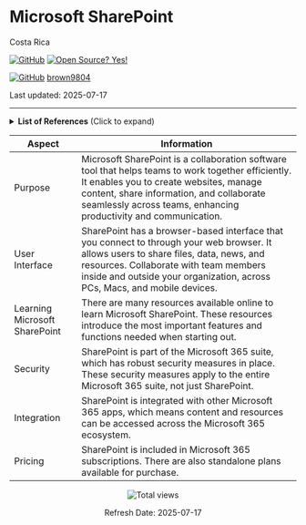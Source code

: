 # Microsoft SharePoint 

Costa Rica

[![GitHub](https://badgen.net/badge/icon/github?icon=github&label)](https://github.com) [![Open Source? Yes!](https://badgen.net/badge/Open%20Source%20%3F/Yes%21/blue?icon=github)](https://github.com/Naereen/badges/)

[![GitHub](https://img.shields.io/badge/--181717?logo=github&logoColor=ffffff)](https://github.com/)
[brown9804](https://github.com/brown9804)

Last updated: 2025-07-17

----------

<details>
<summary><b>List of References</b> (Click to expand)</summary>

- [SharePoint: Site Customization](https://www.linkedin.com/learning/sharepoint-site-customization/welcome?u=2095204)
- [SharePoint Quick Tips](https://www.linkedin.com/learning/sharepoint-quick-tips/welcome?u=2095204)
- [SharePoint 365: Integrating with PowerBI](https://www.linkedin.com/learning/sharepoint-365-integrating-with-powerbi/welcome?u=2095204)

</details>


| Aspect | Information |
| -------- | -------- |
| Purpose | Microsoft SharePoint is a collaboration software tool that helps teams to work together efficiently. It enables you to create websites, manage content, share information, and collaborate seamlessly across teams, enhancing productivity and communication. |
| User Interface | SharePoint has a browser-based interface that you connect to through your web browser. It allows users to share files, data, news, and resources. Collaborate with team members inside and outside your organization, across PCs, Macs, and mobile devices. |
| Learning Microsoft SharePoint | There are many resources available online to learn Microsoft SharePoint. These resources introduce the most important features and functions needed when starting out. |
| Security | SharePoint is part of the Microsoft 365 suite, which has robust security measures in place. These security measures apply to the entire Microsoft 365 suite, not just SharePoint. |
| Integration | SharePoint is integrated with other Microsoft 365 apps, which means content and resources can be accessed across the Microsoft 365 ecosystem. |
| Pricing | SharePoint is included in Microsoft 365 subscriptions. There are also standalone plans available for purchase. |


<!-- START BADGE -->
<div align="center">
  <img src="https://img.shields.io/badge/Total%20views-230-limegreen" alt="Total views">
  <p>Refresh Date: 2025-07-17</p>
</div>
<!-- END BADGE -->

